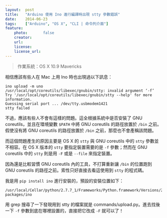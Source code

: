 ```yaml
---
layout:  post
title:   "Arduino 使用 Ino 進行編譯時出現 stty 參數錯誤"
date:    2014-06-23
tags:    ["Arduino", "OS X", "CLI | 命令列介面"]
feature:
    photo:       false
    creator:     
    url:         
    license:     
    license_url: 
---
```


> 作業系統：OS X 10.9 Mavericks

相信應該有些人在 Mac 上用 Ino 時也出現過以下訊息：

```
ino upload -m uno
/usr/local/opt/coreutils/libexec/gnubin/stty: invalid argument ‘-f’
Try '/usr/local/opt/coreutils/libexec/gnubin/stty --help' for more information.
Guessing serial port ... /dev/tty.usbmodem1421
stty failed
```

不過，應該有些人不會有這樣的問題。這全根據系統中是否安裝了 GNU coreutils，並且在環境變數 `$PATH` 中將 GNU coreutils 的路徑放置於 `/bin` 之前。假使沒有將 GNU coreutils 的路徑放置於 `/bin` 之前，那麼也不會產稱該問題。

而這個問題產生的原因主要是 OS X 的 `stty` 與 GNU coreutils 中的 `stty` 參數並不相容。在 OS X 版本的 `stty` 要指定裝置需要的是 `-f` 參數；然而在 GNU coreutils 中的 `stty` 則是用 `-F` 或是 `--file` 來指定裝置。

因為還是比較習慣 GNU coreutils 內的工具，不打算重新讓 `/bin` 的位置跑到 GNU coreutils 的路徑之前。索性只好直接去看這使用到 `stty` 的程式碼。

我是用 `pip install ino` 進行安裝的，預設的安裝位置如下：

```
/usr/local/Cellar/python/2.7.7_1/Frameworks/Python.framework/Versions/2.7/lib/python2.7/site-packages/ino
```

用 grep 搜尋了一下發現用到 stty 的檔案就是 commands/upload.py。進去找後一下 `-f` 參數到底在哪裡設置的，直接把它改成 `-F` 就可以了！


